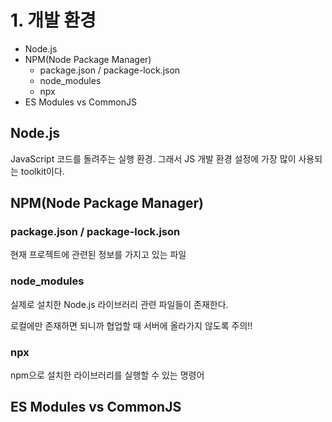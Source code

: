 # 1️. 개발 환경

* Node.js
* NPM(Node Package Manager)
  * package.json / package-lock.json
  * node_modules
  * npx
* ES Modules vs CommonJS

## Node.js

JavaScript 코드를 돌려주는 실행 환경. 그래서
JS 개발 환경 설정에 가장 많이 사용되는 toolkit이다.

## NPM(Node Package Manager)

### package.json / package-lock.json

현재 프로젝트에 관련된 정보를 가지고 있는 파일

### node_modules

실제로 설치한 Node.js 라이브러리 관련 파일들이 존재한다.

로컬에만 존재하면 되니까 협업할 때 서버에 올라가지 않도록 주의!!

### npx

npm으로 설치한 라이브러리를 실행할 수 있는 명령어

## ES Modules vs CommonJS
